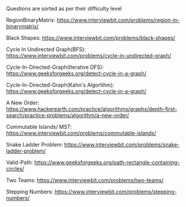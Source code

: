 Questions are sorted as per their difficulty level

RegionBinaryMatrix: https://www.interviewbit.com/problems/region-in-binarymatrix/

Black Shapes: https://www.interviewbit.com/problems/black-shapes/

Cycle In Undirected Graph(BFS): https://www.interviewbit.com/problems/cycle-in-undirected-graph/

Cycle-In-Directed-Graph(Iterative DFS): https://www.geeksforgeeks.org/detect-cycle-in-a-graph/

Cycle-In-Directed-Graph(Kahn's Algortihm): https://www.geeksforgeeks.org/detect-cycle-in-a-graph/

A New Order: https://www.hackerearth.com/practice/algorithms/graphs/depth-first-search/practice-problems/algorithm/a-new-order/

Commutable Islands/ MST: https://www.interviewbit.com/problems/commutable-islands/

Snake Ladder Problem: https://www.interviewbit.com/problems/snake-ladder-problem/

Valid-Path: https://www.geeksforgeeks.org/path-rectangle-containing-circles/

Two Teams: https://www.interviewbit.com/problems/two-teams/

Stepping Numbers: https://www.interviewbit.com/problems/stepping-numbers/

